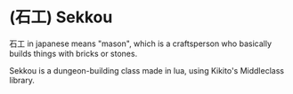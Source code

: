 (石工) Sekkou
======

石工 in japanese means "mason", which is a craftsperson who basically builds things with bricks or stones.

Sekkou is a dungeon-building class made in lua, using Kikito's Middleclass library.
